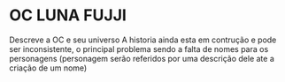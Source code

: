# OC LUNA FUJJI
Descreve a OC e seu universo
A historia ainda esta em contrução e pode ser inconsistente, o principal problema sendo a falta de nomes para os personagens (personagem serão referidos por uma descrição dele ate a criação de um nome)
